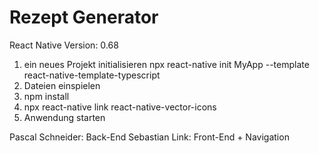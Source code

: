 # Rezept Generator

React Native Version: 0.68

1. ein neues Projekt initialisieren
   npx react-native init MyApp --template react-native-template-typescript
2. Dateien einspielen
3. npm install
4. npx react-native link react-native-vector-icons
5. Anwendung starten

Pascal Schneider: Back-End
Sebastian Link: Front-End + Navigation
